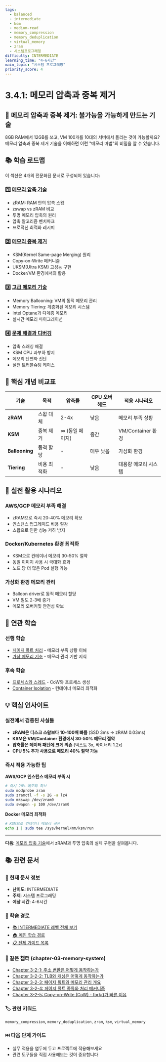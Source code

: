 ```yaml
---
tags:
  - balanced
  - intermediate
  - ksm
  - medium-read
  - memory_compression
  - memory_deduplication
  - virtual_memory
  - zram
  - 시스템프로그래밍
difficulty: INTERMEDIATE
learning_time: "4-6시간"
main_topic: "시스템 프로그래밍"
priority_score: 4
---
```


# 3.4.1: 메모리 압축과 중복 제거

## 🎯 메모리 압축과 중복 제거: 불가능을 가능하게 만드는 기술

8GB RAM에서 12GB를 쓰고, VM 100개를 10대의 서버에서 돌리는 것이 가능할까요? 메모리 압축과 중복 제거 기술을 이해하면 이런 "메모리 마법"의 비밀을 알 수 있습니다.

## 📚 학습 로드맵

이 섹션은 4개의 전문화된 문서로 구성되어 있습니다:

### 1️⃣ [메모리 압축 기술](./03-04-01-compression-deduplication.md)

- zRAM: RAM 안의 압축 스왑
- zswap vs zRAM 비교
- 투명 메모리 압축의 원리
- 압축 알고리즘 벤치마크
- 프로덕션 최적화 레시피

### 2️⃣ [메모리 중복 제거](./03-04-01-compression-deduplication.md)

- KSM(Kernel Same-page Merging) 원리
- Copy-on-Write 메커니즘
- UKSM(Ultra KSM) 고성능 구현
- Docker/VM 환경에서의 활용

### 3️⃣ [고급 메모리 기술](./03-04-04-advanced-techniques.md)

- Memory Ballooning: VM의 동적 메모리 관리
- Memory Tiering: 계층화된 메모리 시스템
- Intel Optane과 다계층 메모리
- 실시간 메모리 마이그레이션

### 4️⃣ [문제 해결과 디버깅](./03-07-01-performance-debugging.md)

- 압축 스래싱 해결
- KSM CPU 과부하 방지
- 메모리 단편화 진단
- 실전 트러블슈팅 케이스

## 🎯 핵심 개념 비교표

| 기술 | 목적 | 압축률 | CPU 오버헤드 | 적용 시나리오 |
|------|------|--------|--------------|---------------|
| **zRAM** | 스왑 대체 | 2-4x | 낮음 | 메모리 부족 상황 |
| **KSM** | 중복 제거 | ∞ (동일 페이지) | 중간 | VM/Container 환경 |
| **Ballooning** | 동적 할당 | - | 매우 낮음 | 가상화 환경 |
| **Tiering** | 비용 최적화 | - | 낮음 | 대용량 메모리 시스템 |

## 🚀 실전 활용 시나리오

### AWS/GCP 메모리 부족 해결

- zRAM으로 즉시 20-40% 메모리 확보
- 인스턴스 업그레이드 비용 절감
- 스왑으로 인한 성능 저하 방지

### Docker/Kubernetes 환경 최적화

- KSM으로 컨테이너 메모리 30-50% 절약
- 동일 이미지 사용 시 극대화 효과
- 노드 당 더 많은 Pod 실행 가능

### 가상화 환경 메모리 관리

- Balloon driver로 동적 메모리 할당
- VM 밀도 2-3배 증가
- 메모리 오버커밋 안전성 확보

## 🔗 연관 학습

### 선행 학습

- [페이지 폴트 처리](./03-02-03-page-fault.md) - 메모리 부족 상황 이해
- [가상 메모리 기초](./03-01-03-virtual-memory-basics.md) - 메모리 관리 기반 지식

### 후속 학습

- [프로세스와 스레드](../chapter-01-process-thread/index.md) - CoW와 프로세스 생성
- [Container Isolation](../chapter-13-container-kubernetes/index.md) - 컨테이너 메모리 최적화

## 💡 핵심 인사이트

### 실전에서 검증된 사실들

- **zRAM은 디스크 스왑보다 10-100배 빠름** (SSD 3ms → zRAM 0.03ms)
- **KSM은 VM/Container 환경에서 30-50% 메모리 절약**
- **압축률은 데이터 패턴에 크게 의존** (텍스트 3x, 바이너리 1.2x)
- **CPU 5% 추가 사용으로 메모리 40% 절약 가능**

### 즉시 적용 가능한 팁

**AWS/GCP 인스턴스 메모리 부족 시**

```bash
# 즉시 20% 메모리 확보
sudo modprobe zram
sudo zramctl -f -s 2G -a lz4
sudo mkswap /dev/zram0
sudo swapon -p 100 /dev/zram0
```

**Docker 메모리 최적화**

```bash
# KSM으로 컨테이너 메모리 공유
echo 1 | sudo tee /sys/kernel/mm/ksm/run
```

---

**다음**: [메모리 압축 기술](./03-04-01-compression-deduplication.md)에서 zRAM과 투명 압축의 실제 구현을 살펴봅니다.

## 📚 관련 문서

### 📖 현재 문서 정보

- **난이도**: INTERMEDIATE
- **주제**: 시스템 프로그래밍
- **예상 시간**: 4-6시간

### 🎯 학습 경로

- [📚 INTERMEDIATE 레벨 전체 보기](../learning-paths/intermediate/)
- [🏠 메인 학습 경로](../learning-paths/)
- [📋 전체 가이드 목록](../README.md)

### 📂 같은 챕터 (chapter-03-memory-system)

- [Chapter 3-2-1: 주소 변환은 어떻게 동작하는가](./03-02-01-address-translation.md)
- [Chapter 3-2-2: TLB와 캐싱은 어떻게 동작하는가](./03-02-02-tlb-caching.md)
- [Chapter 3-2-3: 페이지 폴트와 메모리 관리 개요](./03-02-03-page-fault.md)
- [Chapter 3-2-4: 페이지 폴트 종류와 처리 메커니즘](./03-02-04-page-fault-handling.md)
- [Chapter 3-2-5: Copy-on-Write (CoW) - fork()가 빠른 이유](./03-02-05-copy-on-write.md)

### 🏷️ 관련 키워드

`memory_compression`, `memory_deduplication`, `zram`, `ksm`, `virtual_memory`

### ⏭️ 다음 단계 가이드

- 실무 적용을 염두에 두고 프로젝트에 적용해보세요
- 관련 도구들을 직접 사용해보는 것이 중요합니다

